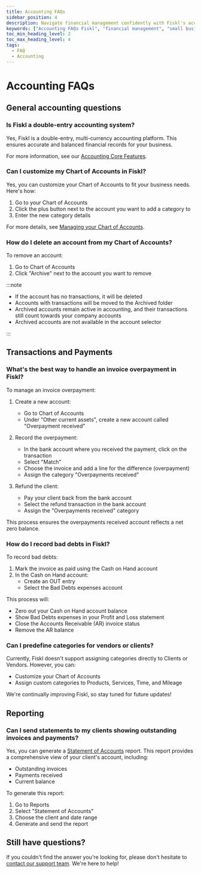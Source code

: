 ```yaml
---
title: Accounting FAQs
sidebar_position: 4
description: Navigate financial management confidently with Fiskl's accounting FAQs. Find quick answers to common questions and optimize your processes.
keywords: ["Accounting FAQs Fiskl", "financial management", "small business accounting", "common questions"]
toc_min_heading_level: 2
toc_max_heading_level: 4
tags:
  - FAQ
  - Accounting
---
```


# Accounting FAQs

## General accounting questions

### Is Fiskl a double-entry accounting system?

Yes, Fiskl is a double-entry, multi-currency accounting platform. This ensures accurate and balanced financial records for your business.

For more information, see our [Accounting Core Features](/docs/category/accounting).

### Can I customize my Chart of Accounts in Fiskl?

Yes, you can customize your Chart of Accounts to fit your business needs. Here's how:

1. Go to your Chart of Accounts
2. Click the plus button next to the account you want to add a category to
3. Enter the new category details

For more details, see [Managing your Chart of Accounts](../Core-Features/Accounting/chart-of-accounts.md).

### How do I delete an account from my Chart of Accounts?

To remove an account:

1. Go to Chart of Accounts
2. Click "Archive" next to the account you want to remove

:::note

- If the account has no transactions, it will be deleted
- Accounts with transactions will be moved to the Archived folder
- Archived accounts remain active in accounting, and their transactions still count towards your company accounts
- Archived accounts are not available in the account selector

:::

## Transactions and Payments

### What's the best way to handle an invoice overpayment in Fiskl?

To manage an invoice overpayment:

1. Create a new account:
   - Go to Chart of Accounts
   - Under "Other current assets", create a new account called "Overpayment received"

2. Record the overpayment:
   - In the bank account where you received the payment, click on the transaction
   - Select "Match"
   - Choose the invoice and add a line for the difference (overpayment)
   - Assign the category "Overpayments received"

3. Refund the client:
   - Pay your client back from the bank account
   - Select the refund transaction in the bank account
   - Assign the "Overpayments received" category

This process ensures the overpayments received account reflects a net zero balance.

### How do I record bad debts in Fiskl?

To record bad debts:

1. Mark the invoice as paid using the Cash on Hand account
2. In the Cash on Hand account:
   - Create an OUT entry
   - Select the Bad Debts expenses account

This process will:
- Zero out your Cash on Hand account balance
- Show Bad Debts expenses in your Profit and Loss statement
- Close the Accounts Receivable (AR) invoice status
- Remove the AR balance

### Can I predefine categories for vendors or clients?

Currently, Fiskl doesn't support assigning categories directly to Clients or Vendors. However, you can:

- Customize your Chart of Accounts
- Assign custom categories to Products, Services, Time, and Mileage

We're continually improving Fiskl, so stay tuned for future updates!

## Reporting

### Can I send statements to my clients showing outstanding invoices and payments?

Yes, you can generate a [Statement of Accounts](../Core-Features/Accounting/Reports/statement-of-accounts) report. This report provides a comprehensive view of your client's account, including:

- Outstanding invoices
- Payments received
- Current balance

To generate this report:

1. Go to Reports
2. Select "Statement of Accounts"
3. Choose the client and date range
4. Generate and send the report

## Still have questions?

If you couldn't find the answer you're looking for, please don't hesitate to [contact our support team](mailto:support@fiskl.com). We're here to help!
